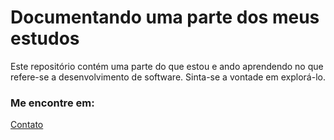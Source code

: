 # Documentando uma parte dos meus estudos

Este repositório contém uma parte do que estou e ando aprendendo no que refere-se a desenvolvimento de software.
Sinta-se a vontade em explorá-lo. 

### Me encontre em: 

[Contato](https://linktr.ee/juliomiguel)



